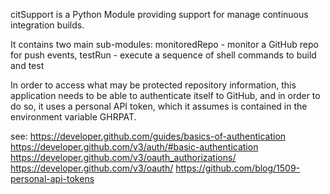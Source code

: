 citSupport is a Python Module providing support for manage continuous integration builds.

It contains two main sub-modules:
  monitoredRepo - monitor a GitHub repo for push events,
  testRun - execute a sequence of shell commands to build and test

In order to access what may be protected repository information, this application needs to be able to authenticate
itself to GitHub, and in order to do so, it uses a personal API token, which it assumes is contained in the
environment variable GHRPAT.

see:
https://developer.github.com/guides/basics-of-authentication
https://developer.github.com/v3/auth/#basic-authentication
https://developer.github.com/v3/oauth_authorizations/
https://developer.github.com/v3/oauth/
https://github.com/blog/1509-personal-api-tokens